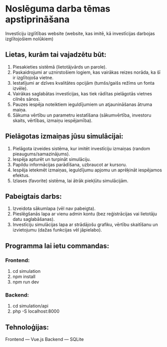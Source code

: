 # Noslēguma darba tēmas apstiprināšana

Investīciju izglītības website (website, kas imitē, kā investīcijas darbojas izglītojošiem nolūkiem)

## Lietas, kurām tai vajadzētu būt:

1. Piesakieties sistēmā (lietotājvārds un parole).
2. Paskaidrojumi ar uznirstošiem logiem, kas vairākas reizes norāda, ka šī ir izglītojoša vietne.
3. Iestatījumi ar dzīves kvalitātes opcijām (tumšs/gaišs režīms un fonta izvēle).
4. Vairākas saglabātas investīcijas, kas tiek rādītas pielāgotās vietnes cilnēs sānos.
5. Pauzes iespēja noteiktiem ieguldījumiem un atjaunināšanas ātruma maiņa.
6. Sākuma vērtību un parametru iestatīšana (sākumvērtība, investoru skaits, vērtības, izmaiņu iespējamība).

## Pielāgotas izmaiņas jūsu simulācijai:

1. Pielāgota izveides sistēma, kur imitēt investīciju izmaiņas (random pieaugums/samazinājums).
2. Iespēja apturēt un turpināt simulāciju.
3. Papildu informācijas parādīšana, uzbraucot ar kursoru.
4. Iespēja ietekmēt izmaiņas, ieguldījumu apjomu un aprēķināt iespējamos efektus.
5. Izlases (favorite) sistēma, lai ātrāk piekļūtu simulācijām.

## Pabeigtais darbs:

1. Izveidota sākumlapa (vēl nav pabeigta).
2. Pieslēgšanās lapa ar vienu admin kontu (bez reģistrācijas vai lietotāju datu saglabāšanas).
3. Investīciju simulācijas lapa ar strādājošu grafiku, vērtību skaitīšanu un izvietojumu (dažas funkcijas vēl jāpielabo).

## Programma lai ietu commandas:

### Frontend:

1. cd simulation
2. npm install
3. npm run dev

### Backend:

1. cd simulation/api
3. php -S localhost:8000

## Tehnoloģijas:

Frontend — Vue.js
Backend — SQLite
